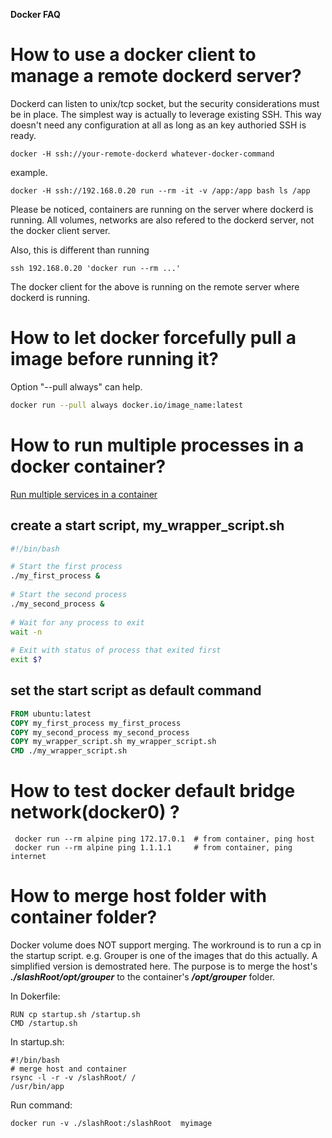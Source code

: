 
**Docker FAQ**
# How to use a docker client to manage a remote dockerd server?
Dockerd can listen to unix/tcp socket, but the security considerations must be in place.
The simplest way is actually to leverage existing SSH. This way doesn't need any configuration at all as long as an key authoried SSH is ready.
```
docker -H ssh://your-remote-dockerd whatever-docker-command
```
example.
```
docker -H ssh://192.168.0.20 run --rm -it -v /app:/app bash ls /app
```
Please be noticed, containers are running on the server where dockerd is running. All volumes, networks are also refered to the dockerd server, not the docker client server.

Also, this is different than running 
```
ssh 192.168.0.20 'docker run --rm ...'
```
The docker client for the above is running on the remote server where dockerd is running.


# How to let docker forcefully pull a image before running it?
Option "--pull always" can help.

```bash
docker run --pull always docker.io/image_name:latest
```
# How to run multiple processes in a docker container?
[Run multiple services in a container](https://docs.docker.com/config/containers/multi-service_container/)
## create a start script, my_wrapper_script.sh
```bash
#!/bin/bash

# Start the first process
./my_first_process &
  
# Start the second process
./my_second_process &
  
# Wait for any process to exit
wait -n
  
# Exit with status of process that exited first
exit $?
```
## set the start script as default command

```Dockerfile
FROM ubuntu:latest
COPY my_first_process my_first_process
COPY my_second_process my_second_process
COPY my_wrapper_script.sh my_wrapper_script.sh
CMD ./my_wrapper_script.sh
```

# How to test docker default bridge network(docker0) ?
```
 docker run --rm alpine ping 172.17.0.1  # from container, ping host
 docker run --rm alpine ping 1.1.1.1     # from container, ping internet
```

# How to merge host folder with container folder?
Docker volume does NOT support merging. The workround is to run a cp in the startup script.
e.g.
Grouper is one of the images that do this actually. A simplified version is demostrated here.
The purpose is to merge the host's ***./slashRoot/opt/grouper*** to the container's ***/opt/grouper*** folder.

In Dokerfile:
```
RUN cp startup.sh /startup.sh
CMD /startup.sh
```

In startup.sh:
```
#!/bin/bash
# merge host and container
rsync -l -r -v /slashRoot/ /
/usr/bin/app
```

Run command:
```
docker run -v ./slashRoot:/slashRoot  myimage
```
